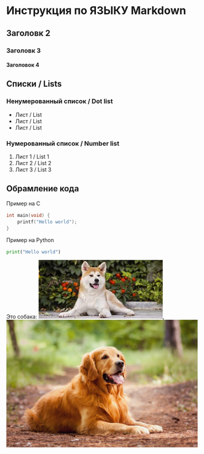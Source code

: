 # Инструкция по ЯЗЫКУ Markdown

## Заголовк 2
### Заголовк 3
#### Заголовок 4


## Списки / Lists
### Ненумерованный список / Dot list
* Лист / List
* Лист / List
* Лист / List
### Нумерованный список / Number list
1. Лист 1 / List 1
2. Лист 2 / List 2
3. Лист 3 / List 3



## Обрамление кода
Пример на С
```C
int main(void) {
	printf("Hello world");
}
```
Пример на Python
```python
print("Hello world")
```





Это собака:
![Собака](dog.jpeg), ![Dog](dog%202.jpeg)